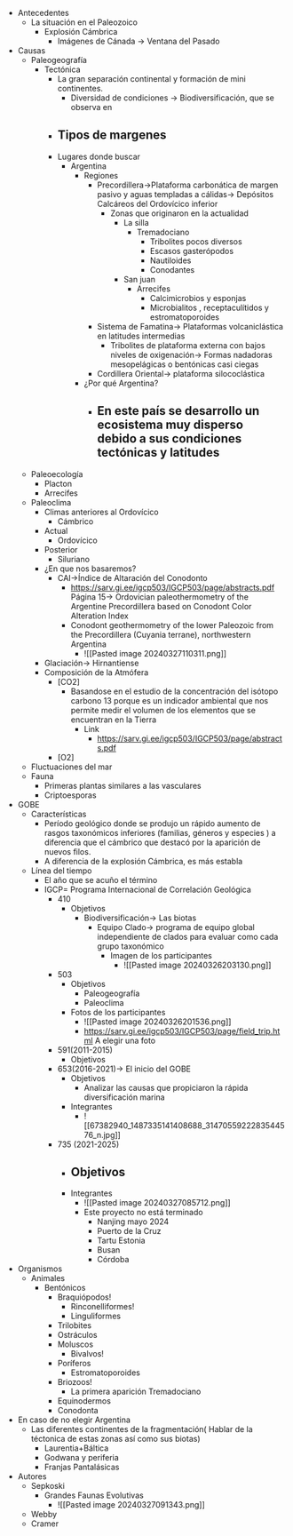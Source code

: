- Antecedentes
	- La situación en el Paleozoico
		- Explosión Cámbrica
			- Imágenes de Cánada → Ventana del Pasado 
- Causas
	- Paleogeografía
		- Tectónica 
			- La gran separación continental y formación de mini continentes.
				- Diversidad de condiciones → Biodiversificación, que se observa en 
			- Tipos de margenes
				- 
			- Lugares donde buscar
				- Argentina
					- Regiones
						- Precordillera→Plataforma carbonática de margen pasivo y aguas templadas a cálidas→ Depósitos Calcáreos del Ordovícico inferior
							- Zonas que originaron en la actualidad
								- La silla
									- Tremadociano
										- Tribolites pocos diversos
										- Escasos gasterópodos
										- Nautiloides
										- Conodantes
								- San juan
									- Arrecifes
										- Calcimicrobios y esponjas
										- Microbialitos , receptaculítidos y estromatoporoides
						- Sistema de Famatina→ Plataformas volcaniclástica en latitudes intermedias
							- Tribolites de plataforma externa con bajos niveles de oxigenación→ Formas nadadoras mesopelágicas o bentónicas casi ciegas 
						- Cordillera Oriental→ plataforma silococlástica
					- ¿Por qué Argentina?
						- En este país se desarrollo un ecosistema muy disperso debido a sus condiciones tectónicas y latitudes 
							- 
	- Paleoecología
		- Placton
		- Arrecifes
	- Paleoclima
		-  Climas anteriores al Ordovícico
			- Cámbrico
		- Actual
			- Ordovícico
		- Posterior
			- Siluriano
		- ¿En que nos basaremos?
			- CAI→Índice de Altaración del Conodonto
				- https://sarv.gi.ee/igcp503/IGCP503/page/abstracts.pdf Página 15→ Ordovician paleothermometry of the Argentine Precordillera based on Conodont Color Alteration Index
				- Conodont geothermometry of the lower Paleozoic from the Precordillera (Cuyania terrane), northwestern Argentina
					- ![[Pasted image 20240327110311.png]]
		- Glaciación→ Hirnantiense
		- Composición de la Atmófera
			- [CO2]
				- Basandose en el estudio de la concentración del isótopo carbono 13 porque es un indicador ambiental que nos permite medir el volumen de los elementos que se encuentran en la Tierra
					- Link
						- https://sarv.gi.ee/igcp503/IGCP503/page/abstracts.pdf
			- [O2]
	- Fluctuaciones del mar
	- Fauna
		- Primeras plantas similares a las vasculares
		- Criptoesporas
-  GOBE
	- Características
		- Período geológico donde se produjo un rápido aumento de rasgos taxonómicos inferiores (familias, géneros y especies ) a diferencia que el cámbrico que destacó por la aparición de nuevos filos.
		- A diferencia de la explosión Cámbrica, es más establa 
	- Línea del tiempo
		- El año que se acuño el término
		- IGCP= Programa Internacional de Correlación Geológica
			- 410
				- Objetivos
					- Biodiversificación→ Las biotas
						- Equipo Clado→ programa de equipo global independiente de clados para evaluar como cada grupo taxonómico 
							- Imagen de los participantes
								- ![[Pasted image 20240326203130.png]]
			- 503
				- Objetivos 
					- Paleogeografía
					- Paleoclima
				- Fotos de los participantes
					- ![[Pasted image 20240326201536.png]]
					- https://sarv.gi.ee/igcp503/IGCP503/page/field_trip.html A elegir una foto
			- 591(2011-2015)
				- Objetivos
			- 653(2016-2021)→ El inicio del GOBE
				- Objetivos
					- Analizar las causas que propiciaron la rápida diversificación marina
				- Integrantes
					- ![[67382940_1487335141408688_3147055922283544576_n.jpg]]
			- 735 (2021-2025)
				- Objetivos
					- 
				- Integrantes
					- ![[Pasted image 20240327085712.png]]
					- Este proyecto no está terminado
						- Nanjing mayo 2024
						- Puerto de la Cruz 
						- Tartu Estonia
						- Busan
						- Córdoba 
- Organismos
	- Animales
		- Bentónicos
			- Braquiópodos!
				- Rinconelliformes!
				- Linguliformes
			- Trilobites
			- Ostráculos
			- Moluscos
				- Bivalvos!
			- Poríferos
				- Estromatoporoides
			- Briozoos!
				- La primera aparición Tremadociano
			- Equinodermos
			-  Conodonta
- En caso de no elegir Argentina
	- Las diferentes continentes de la fragmentación( Hablar de la téctonica de estas zonas así como sus biotas)
		- Laurentia+Báltica
		- Godwana y periferia
		- Franjas Pantalásicas
- Autores
	- Sepkoski
		- Grandes Faunas Evolutivas
			- ![[Pasted image 20240327091343.png]]
	- Webby
	- Cramer

